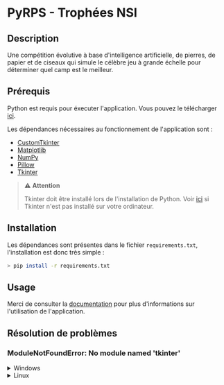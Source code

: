 # PyRPS - Trophées NSI

## Description

Une compétition évolutive à base d'intelligence artificielle, de pierres, de papier et de ciseaux qui simule le célèbre jeu à grande échelle pour déterminer quel camp est le meilleur.

## Prérequis

Python est requis pour éxecuter l'application. Vous pouvez le télécharger [ici](https://python.org/downloads).

Les dépendances nécessaires au fonctionnement de l'application sont :
- [CustomTkinter](https://customtkinter.tomschimansky.com/)
- [Matplotlib](https://matplotlib.org/)
- [NumPy](https://numpy.org/)
- [Pillow](https://pillow.readthedocs.io/en/stable/)
- [Tkinter](https://docs.python.org/3/library/tkinter.html)

> ⚠️ **Attention**
>
> Tkinter doit être installé lors de l'installation de Python. Voir [ici](#modulenotfounderror-no-module-named-tkinter) si Tkinter n'est pas installé sur votre ordinateur.

## Installation

Les dépendances sont présentes dans le fichier `requirements.txt`, l'installation est donc très simple :
```sh
> pip install -r requirements.txt
```

## Usage

Merci de consulter la [documentation](doc/Documentation.md) pour plus d'informations sur l'utilisation de l'application.

## Résolution de problèmes

### ModuleNotFoundError: No module named 'tkinter'

<details>
<summary>Windows</summary>

Sur Windows, Tkinter doit être installé lors de l'installation de Python. Il n'est pas possible d'utiliser `pip` pour installer Tkinter.

Pour installer Tkinter, téléchargez la dernière version l'installateur Python [ici](https://python.org/downloads), puis exécutez-le. Choisissez l'option `Modify` puis cochez `tcl/tk and IDLE` :

![Installateur Python](doc/assets/install_tkinter.png)

Ensuite, cliquez sur `Next` puis `🛡️ Install`.

Tkinter est maintenant installé sur votre ordinateur. Vous pouvez relancer l'application.
</details>

<details>
<summary>Linux</summary>

Pour installer Tkinter sur Linux, exécutez simplement la commande suivante :
```sh
> sudo apt-get install python3-tk
```

Tkinter est maintenant installé sur votre ordinateur. Vous pouvez relancer l'application.
</details>
